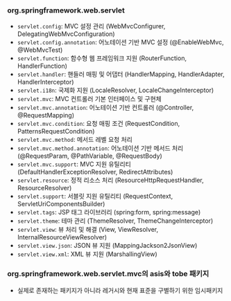 ### org.springframework.web.servlet

- `servlet.config`: MVC 설정 관리 (WebMvcConfigurer, DelegatingWebMvcConfiguration)
- `servlet.config.annotation`: 어노테이션 기반 MVC 설정 (@EnableWebMvc, @WebMvcTest)
- `servlet.function`: 함수형 웹 프레임워크 지원 (RouterFunction, HandlerFunction)
- `servlet.handler`: 핸들러 매핑 및 어댑터 (HandlerMapping, HandlerAdapter, HandlerInterceptor)
- `servlet.i18n`: 국제화 지원 (LocaleResolver, LocaleChangeInterceptor)
- `servlet.mvc`: MVC 컨트롤러 기본 인터페이스 및 구현체
- `servlet.mvc.annotation`: 어노테이션 기반 컨트롤러 (@Controller, @RequestMapping)
- `servlet.mvc.condition`: 요청 매핑 조건 (RequestCondition, PatternsRequestCondition)
- `servlet.mvc.method`: 메서드 레벨 요청 처리
- `servlet.mvc.method.annotation`: 어노테이션 기반 메서드 처리 (@RequestParam, @PathVariable, @RequestBody)
- `servlet.mvc.support`: MVC 지원 유틸리티 (DefaultHandlerExceptionResolver, RedirectAttributes)
- `servlet.resource`: 정적 리소스 처리 (ResourceHttpRequestHandler, ResourceResolver)
- `servlet.support`: 서블릿 지원 유틸리티 (RequestContext, ServletUriComponentsBuilder)
- `servlet.tags`: JSP 태그 라이브러리 (spring:form, spring:message)
- `servlet.theme`: 테마 관리 (ThemeResolver, ThemeChangeInterceptor)
- `servlet.view`: 뷰 처리 및 해결 (View, ViewResolver, InternalResourceViewResolver)
- `servlet.view.json`: JSON 뷰 지원 (MappingJackson2JsonView)
- `servlet.view.xml`: XML 뷰 지원 (MarshallingView)

### org.springframework.web.servlet.mvc의 asis와 tobe 패키지

- 실제로 존재하는 패키지가 아니라 레거시와 현재 표준을 구별하기 위한 임시패키지
